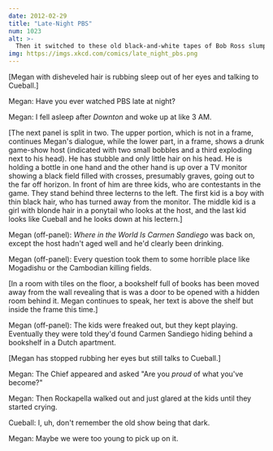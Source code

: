 ```yaml
---
date: 2012-02-29
title: "Late-Night PBS"
num: 1023
alt: >-
  Then it switched to these old black-and-white tapes of Bob Ross slumped against the wall of an empty room, painting the least happy trees you've ever seen. Either PBS needs to beef up studio security or I need to stop using Ambien to sleep.
img: https://imgs.xkcd.com/comics/late_night_pbs.png
---
```

[Megan with disheveled hair is rubbing sleep out of her eyes and talking to Cueball.]

Megan: Have you ever watched PBS late at night?

Megan: I fell asleep after *Downton* and woke up at like 3 AM.

[The next panel is split in two. The upper portion, which is not in a frame, continues Megan's dialogue, while the lower part, in a frame, shows a drunk game-show host (indicated with two small bobbles and a third exploding next to his head). He has stubble and only little hair on his head. He is holding a bottle in one hand and the other hand is up over a TV monitor showing a black field filled with crosses, presumably graves, going out to the far off horizon. In front of him are three kids, who are contestants in the game. They stand behind three lecterns to the left. The first kid is a boy with thin black hair, who has turned away from the monitor. The middle kid is a girl with blonde hair in a ponytail who looks at the host, and the last kid looks like Cueball and he looks down at his lectern.]

Megan (off-panel): *Where in the World Is Carmen Sandiego* was back on, except the host hadn't aged well and he'd clearly been drinking.

Megan (off-panel): Every question took them to some horrible place like Mogadishu or the Cambodian killing fields.

[In a room with tiles on the floor, a bookshelf full of books has been moved away from the wall revealing that is was a door to be opened with a hidden room behind it. Megan continues to speak, her text is above the shelf but inside the frame this time.]

Megan (off-panel): The kids were freaked out, but they kept playing. Eventually they were told they'd found Carmen Sandiego hiding behind a bookshelf in a Dutch apartment.

[Megan has stopped rubbing her eyes but still talks to Cueball.]

Megan: The Chief appeared and asked "Are you *proud* of what you've become?"

Megan: Then Rockapella walked out and just glared at the kids until they started crying.

Cueball: I, uh, don't remember the old show being that dark.

Megan: Maybe we were too young to pick up on it.